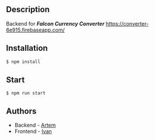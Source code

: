 ## Description

Backend for ***Falcon Currency Converter*** https://converter-6e915.firebaseapp.com/
  
## Installation

```bash
$ npm install
```

## Start

```
$ npm run start
```

## Authors

- Backend - [Artem](https://github.com/urnix)
- Frontend - [Ivan](http://umasterov.org)